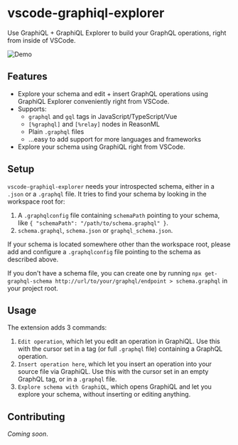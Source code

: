 # vscode-graphiql-explorer

Use GraphiQL + GraphiQL Explorer to build your GraphQL operations, right from inside of VSCode.

![Demo](https://github.com/zth/vscode-graphiql-explorer/blob/master/images/vscode-graphiql-explorer.gif?raw=true)

## Features

- Explore your schema and edit + insert GraphQL operations using GraphiQL Explorer conveniently right from VSCode.
- Supports:
  - `graphql` and `gql` tags in JavaScript/TypeScript/Vue
  - `[%graphql]` and `[%relay]` nodes in ReasonML
  - Plain `.graphql` files
  - ...easy to add support for more languages and frameworks
- Explore your schema using GraphiQL right from VSCode.

## Setup

`vscode-graphiql-explorer` needs your introspected schema, either in a `.json` or a `.graphql` file. It tries to find your schema by looking in the workspace root for:

1. A `.graphqlconfig` file containing `schemaPath` pointing to your schema, like `{ "schemaPath": "/path/to/schema.graphql" }`.
2. `schema.graphql`, `schema.json` or `graphql_schema.json`.

If your schema is located somewhere other than the workspace root, please add and configure a `.graphqlconfig` file pointing to the schema as described above.

If you don't have a schema file, you can create one by running `npx get-graphql-schema http://url/to/your/graphql/endpoint > schema.graphql` in your project root.

## Usage

The extension adds 3 commands:

1. `Edit operation`, which let you edit an operation in GraphiQL. Use this with the cursor set in a tag (or full `.graphql` file) containing a GraphQL operation.
2. `Insert operation here`, which let you insert an operation into your source file via GraphiQL. Use this with the cursor set in an empty GraphQL tag, or in a `.graphql` file.
3. `Explore schema with GraphiQL`, which opens GraphiQL and let you explore your schema, without inserting or editing anything.

## Contributing

_Coming soon_.
